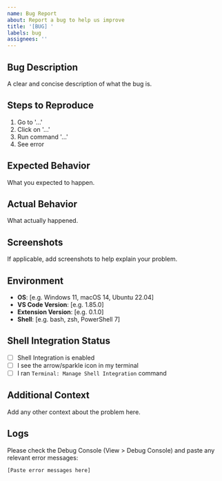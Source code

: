 ```yaml
---
name: Bug Report
about: Report a bug to help us improve
title: '[BUG] '
labels: bug
assignees: ''
---
```


## Bug Description
A clear and concise description of what the bug is.

## Steps to Reproduce
1. Go to '...'
2. Click on '...'
3. Run command '...'
4. See error

## Expected Behavior
What you expected to happen.

## Actual Behavior
What actually happened.

## Screenshots
If applicable, add screenshots to help explain your problem.

## Environment
- **OS**: [e.g. Windows 11, macOS 14, Ubuntu 22.04]
- **VS Code Version**: [e.g. 1.85.0]
- **Extension Version**: [e.g. 0.1.0]
- **Shell**: [e.g. bash, zsh, PowerShell 7]

## Shell Integration Status
- [ ] Shell Integration is enabled
- [ ] I see the arrow/sparkle icon in my terminal
- [ ] I ran `Terminal: Manage Shell Integration` command

## Additional Context
Add any other context about the problem here.

## Logs
Please check the Debug Console (View > Debug Console) and paste any relevant error messages:

```
[Paste error messages here]
```